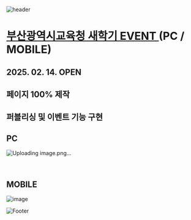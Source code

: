![header](https://capsule-render.vercel.app/api?type=wave&color=auto&height=150&section=header&text=2025.%2002.%2012%20-%2002.%2013&fontSize=60)

# <a href="https://onlinepage.co.kr/2025busandu/"> 부산광역시교육청 새학기 EVENT </a> (PC / MOBILE)
## 2025. 02. 14. OPEN
## 페이지 100% 제작 <br>
## 퍼블리싱 및 이벤트 기능 구현

## PC
![Uploading image.png…]()


 <br>

## MOBILE
![image](https://github.com/user-attachments/assets/f910a6e1-6544-43de-a397-19683a9fec4a)




![Footer](https://capsule-render.vercel.app/api?type=waving&color=auto&height=200&section=footer)









